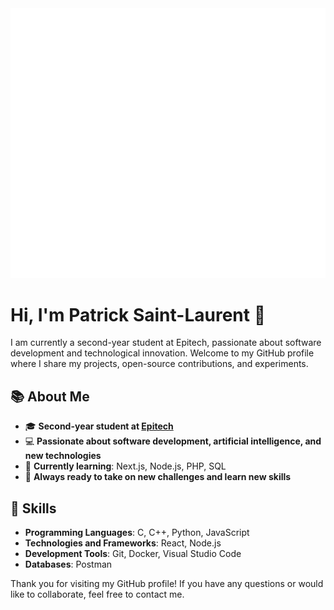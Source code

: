<picture>
  <img src="/github-metrics.svg" alt="Metrics">
</picture>

<!-- # Repo Dashboard -->

# Hi, I'm Patrick Saint-Laurent 👋

I am currently a second-year student at Epitech, passionate about software development and technological innovation. Welcome to my GitHub profile where I share my projects, open-source contributions, and experiments.

## 📚 About Me

- 🎓 **Second-year student at [Epitech](https://www.epitech.eu/)**
- 💻 **Passionate about software development, artificial intelligence, and new technologies**
- 🌱 **Currently learning**: Next.js, Node.js, PHP, SQL
- 🚀 **Always ready to take on new challenges and learn new skills**

## 🔧 Skills

- **Programming Languages**: C, C++, Python, JavaScript
- **Technologies and Frameworks**: React, Node.js
- **Development Tools**: Git, Docker, Visual Studio Code
- **Databases**: Postman

Thank you for visiting my GitHub profile! If you have any questions or would like to collaborate, feel free to contact me.
